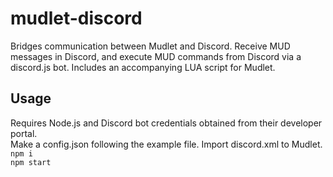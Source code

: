 # mudlet-discord
Bridges communication between Mudlet and Discord. Receive MUD messages in Discord, and execute MUD commands from Discord via a discord.js bot. Includes an accompanying LUA script for Mudlet.

## Usage
Requires Node.js and Discord bot credentials obtained from their developer portal.  
Make a config.json following the example file. Import discord.xml to Mudlet.
`npm i`  
`npm start`  
